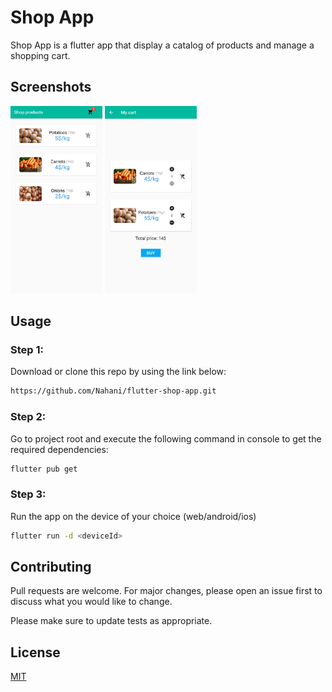 # Shop App

Shop App is a flutter app that display a catalog of products and manage a shopping cart.

## Screenshots

<img src="ss_catalog.jpg" height="300em" /> <img src="ss_cart.jpg" height="300em" />

## Usage

### Step 1:

Download or clone this repo by using the link below:

```bash
https://github.com/Nahani/flutter-shop-app.git
```

### Step 2:

Go to project root and execute the following command in console to get the required dependencies:

```bash
flutter pub get
```

### Step 3:

Run the app on the device of your choice (web/android/ios)

```bash
flutter run -d <deviceId>
```

## Contributing

Pull requests are welcome. For major changes, please open an issue first to discuss what you would like to change.

Please make sure to update tests as appropriate.

## License

[MIT](https://choosealicense.com/licenses/mit/)
